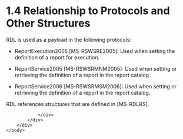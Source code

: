 <html dir="LTR" xmlns:mshelp="http://msdn.microsoft.com/mshelp" xmlns:ddue="http://ddue.schemas.microsoft.com/authoring/2003/5" xmlns:xlink="http://www.w3.org/1999/xlink" xmlns:tool="http://www.microsoft.com/tooltip">
    <head>
        <meta http-equiv="Content-Type" content="text/html; CHARSET=utf-8"></meta>
        <meta name="save" content="history"></meta>
        <title>1.4 Relationship to Protocols and Other Structures</title>
        <xml>
            <mshelp:toctitle title="1.4 Relationship to Protocols and Other Structures"></mshelp:toctitle>
            <mshelp:rltitle title="[MS-RDL]: Relationship to Protocols and Other Structures"></mshelp:rltitle>
            <mshelp:keyword index="A" term="0d52cf34-f8db-4437-bfde-209ae3b70edc"></mshelp:keyword>
            <mshelp:attr name="DCSext.ContentType" value="open specification"></mshelp:attr>
            <mshelp:attr name="AssetID" value="0d52cf34-f8db-4437-bfde-209ae3b70edc"></mshelp:attr>
            <mshelp:attr name="TopicType" value="kbRef"></mshelp:attr>
            <mshelp:attr name="DCSext.Title" value="[MS-RDL]: Relationship to Protocols and Other Structures" />
        </xml>
    </head>
    <body>
        <div id="header">
            <h1 class="heading">1.4 Relationship to Protocols and Other Structures</h1>
        </div>
        <div id="mainSection">
            <div id="mainBody">
                <div id="allHistory" class="saveHistory"></div>
                <div id="sectionSection0" class="section" name="collapseableSection">
                    

<p>RDL is used as a payload in the following protocols:</p>

<ul><li><p><span><span> 
</span></span>ReportExecution2005 <mshelp:link keywords="96c33524-52c1-4358-a23a-6921db74211c" tabindex="0">[MS-RSWSRE2005]</mshelp:link>:
Used when setting the definition of a report for execution.</p>

</li><li><p><span><span> 
</span></span>ReportService2005 <mshelp:link keywords="a30e6fc4-36ad-423a-b578-ba50523f5a77" tabindex="0">[MS-RSWSRMNM2005]</mshelp:link>:
Used when setting or retrieving the definition of a report in the report
catalog.</p>

</li><li><p><span><span> 
</span></span>ReportService2006 <mshelp:link keywords="eea1faab-ab5f-4fac-aecd-5c7543a8977c" tabindex="0">[MS-RSWSRMSM2006]</mshelp:link>:
Used when setting or retrieving the definition of a report in the report
catalog.</p>

</li></ul><p>RDL references structures that are defined in <mshelp:link keywords="763e4a6a-2d4a-4eab-982c-2e01c448d50f" tabindex="0">[MS-RDLRS]</mshelp:link>.</p>


                </div>
            </div>
        </div>
    </body>
</html>